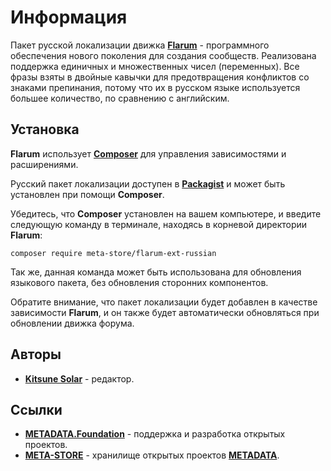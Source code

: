 # Информация

Пакет русской локализации движка [**Flarum**](https://flarum.org) - программного обеспечения нового поколения для создания сообществ. Реализована поддержка единичных и множественных чисел (переменных). Все фразы взяты в двойные кавычки для предотвращения конфликтов со знаками препинания, потому что их в русском языке используется большее количество, по сравнению с английским.

## Установка

**Flarum** использует [**Composer**](https://getcomposer.org) для управления зависимостями и расширениями.

Русский пакет локализации доступен в [**Packagist**](https://packagist.org/packages/meta-store/flarum-ext-russian) и может быть установлен при помощи **Composer**.

Убедитесь, что **Composer** установлен на вашем компьютере, и введите следующую команду в терминале, находясь в корневой директории **Flarum**:

```
composer require meta-store/flarum-ext-russian
```

Так же, данная команда может быть использована для обновления языкового пакета, без обновления сторонних компонентов.

Обратите внимание, что пакет локализации будет добавлен в качестве зависимости **Flarum**, и он также будет автоматически обновляться при обновлении движка форума.

## Авторы

- [**Kitsune Solar**](https://kitsune.solar) - редактор.

## Ссылки

- [**METADATA.Foundation**](https://metadata.foundation) - поддержка и разработка открытых проектов.
- [**META-STORE**](https://github.com/meta-store) - хранилище открытых проектов [**METADATA**](https://metadata.foundation).
